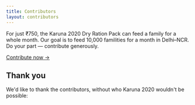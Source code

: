 ```yaml
---
title: Contributors
layout: contributors
---
```


For just ₹750, the Karuna 2020 Dry Ration Pack can feed a family for a whole month. Our goal is to feed 10,000 familities for a month in Delhi–NCR. Do your part — contribute generously.

<a class="cta" href="/donate/">Contribute now →</a>

## Thank you

We'd like to thank the contributors, without who Karuna 2020 wouldn't be possible:
